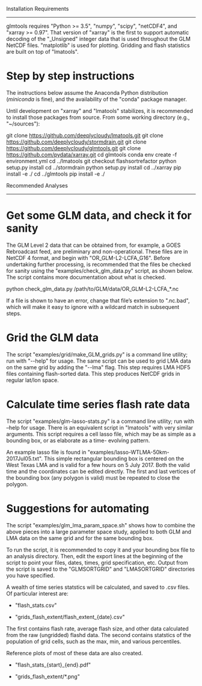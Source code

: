 Installation Requirements
*************************

glmtools requires "Python >= 3.5", "numpy", "scipy", "netCDF4", and
"xarray >= 0.97". That version of "xarray" is the first to support
automatic decoding of the "_Unsigned" integer data that is used
throughout the GLM NetCDF files. "matplotlib" is used for plotting.
Gridding and flash statistics are built on top of "lmatools".


Step by step instructions
=========================

The instructions below assume the Anaconda Python distribution
(*miniconda* is fine), and the availability of the "conda" package
manager.

Until development on "xarray" and "lmatools" stabilizes, it is
recommended to install those packages from source. From some working
directory (e.g., "~/sources"):

   git clone https://github.com/deeplycloudy/lmatools.git
   git clone https://github.com/deeplycloudy/stormdrain.git
   git clone https://github.com/deeplycloudy/glmtools.git
   git clone https://github.com/pydata/xarray.git
   cd glmtools
   conda env create -f environment.yml
   cd ../lmatools
   git checkout flashsortrefactor
   python setup.py install
   cd ../stormdrain
   python setup.py install
   cd ../xarray
   pip install -e ./
   cd ../glmtools
   pip install -e ./


Recommended Analyses
********************


Get some GLM data, and check it for sanity
==========================================

The GLM Level 2 data that can be obtained from, for example, a GOES
Rebroadcast feed, are preliminary and non-operational. These files are
in NetCDF 4 format, and begin with "OR_GLM-L2-LCFA_G16". Before
undertaking further processing, is recommended that the files be
checked for sanity using the "examples/check_glm_data.py" script, as
shown below. The script contains more documentation about what is
checked.

   python check_glm_data.py /path/to/GLM/data/OR_GLM-L2-LCFA_*.nc

If a file is shown to have an error, change that file’s extension to
".nc.bad", which will make it easy to ignore with a wildcard match in
subsequent steps.


Grid the GLM data
=================

The script "examples/grid/make_GLM_grids.py" is a command line
utility; run with "--help" for usage. The same script can be used to
grid LMA data on the same grid by adding the "--lma" flag. This step
requires LMA HDF5 files containing flash-sorted data. This step
produces NetCDF grids in regular lat/lon space.


Calculate time series flash rate data
=====================================

The script "examples/glm-lasso-stats.py" is a command line utility;
run with –help for usage. There is an equivalent script in "lmatools"
with very similar arguments. This script requires a cell lasso file,
which may be as simple as a bounding box, or as elaborate as a time-
evolving pattern.

An example lasso file is found in "examples/lasso-WTLMA-50km-
2017Jul05.txt". This simple rectangular bounding box is centered on
the West Texas LMA and is valid for a few hours on 5 July 2017. Both
the valid time and the coordinates can be edited directly. The first
and last vertices of the bounding box (any polygon is valid) must be
repeated to close the polygon.


Suggestions for automating
==========================

The script "examples/glm_lma_param_space.sh" shows how to combine the
above pieces into a large parameter space study, applied to both GLM
and LMA data on the same grid and for the same bounding box.

To run the script, it is recommended to copy it and your bounding box
file to an analysis directory. Then, edit the export lines at the
beginning of the script to point your files, dates, times, grid
specification, etc. Output from the script is saved to the
"GLMSORTGRID" and "LMASORTGRID" directories you have specified.

A wealth of time series statstics will be calculated, and saved to
.csv files. Of particular interest are:

* "flash_stats.csv"

* "grids_flash_extent/flash_extent_{date}.csv"

The first contains flash rate, average flash size, and other data
calculated from the raw (ungridded) flashd data. The second contains
statstics of the population of grid cells, such as the max, min, and
various percentiles.

Reference plots of most of these data are also created.

* "flash_stats_{start}_{end}.pdf"

* "grids_flash_extent/*.png"
